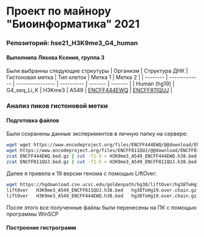 # Проект по майнору "Биоинформатика" 2021
### Репозиторий: hse21_H3K9me3_G4_human
#### Выполнила Ляхова Ксения, группа 3
Были выбранны следующие стркутуры
| Организм | Структура ДНК | Гистоновая метка | Тип клеток | Метка 1 | Метка 2 |
| -------- | ------------- | ---------------- | ---------- | ------- | ------- |
| Human (hg19) | G4_seq_Li_K | H3Kme3 | A549 | [ENCFF444EWQ](https://www.encodeproject.org/files/ENCFF444EWQ/) | [ENCFF811QUJ](https://www.encodeproject.org/files/ENCFF432EMI/) |

### Анализ пиков гистоновой метки
####  Подготовка файлов
Были сохранены данные экспериментов в личную папку на сервере:
```bash
wget wget https://www.encodeproject.org/files/ENCFF444EWQ/@@download/ENCFF444EWQ.bed.gz
wget https://www.encodeproject.org/files/ENCFF811QUJ/@@download/ENCFF811QUJ.bed.gz
zcat ENCFF444EWQ.bed.gz | cut -f1-5 > H3K9me3_A549_ENCFF444EWQ.h38.bed
zcat ENCFF811QUJ.bed.gz | cut -f1-5 > H3K9me3_A549_ENCFF811QUJ.h38.bed
```
Далее я привела к 19 версии генома с помощью LiftOver:
```bash
wget https://hgdownload.cse.ucsc.edu/goldenpath/hg38/liftOver/hg38ToHg19.over.chain.gz
liftOver   H3K9me3_A549_ENCFF811QUJ.h38.bed   hg38ToHg19.over.chain.gz   H3K9me3_A549_ENCFF811QUJ.hg19.bed   H3K9me3_A549_ENCFF811QUJ.unmapped.bed
liftOver   H3K9me3_A549_ENCFF444EWQ.h38.bed   hg38ToHg19.over.chain.gz   H3K9me3_A549_ENCFF444EWQ.hg19.bed   H3K9me3_A549_ENCFF444EWQ.unmapped.bed
```
После этого все полученные файлы были перенесены на ПК с помощью программы WinSCP
#### Построение гистрограмм

